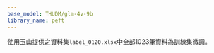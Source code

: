 ```yaml
---
base_model: THUDM/glm-4v-9b
library_name: peft
---
```


使用玉山提供之資料集`label_0120.xlsx`中全部1023筆資料為訓練集微調。